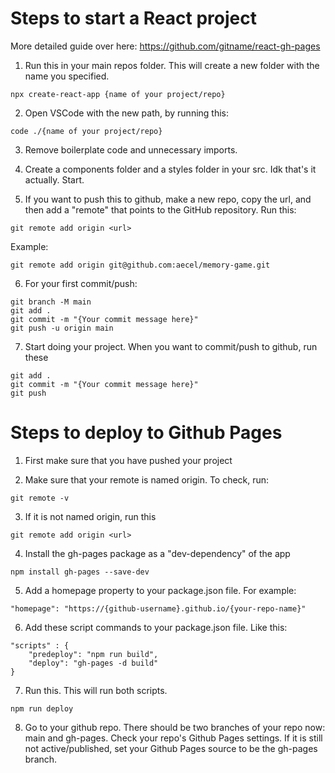 # Steps to start a React project

More detailed guide over here: https://github.com/gitname/react-gh-pages

1. Run this in your main repos folder. This will create a new folder with the name you specified.

```
npx create-react-app {name of your project/repo}

```

2. Open VSCode with the new path, by running this:

```
code ./{name of your project/repo}
```

3. Remove boilerplate code and unnecessary imports.

4. Create a components folder and a styles folder in your src. Idk that's it actually. Start.

5. If you want to push this to github, make a new repo, copy the url, and then add a "remote" that points to the GitHub repository. Run this:

```
git remote add origin <url>
```

Example:

```
git remote add origin git@github.com:aecel/memory-game.git
```

6. For your first commit/push:

```
git branch -M main
git add .
git commit -m "{Your commit message here}"
git push -u origin main
```

7. Start doing your project. When you want to commit/push to github, run these

```
git add .
git commit -m "{Your commit message here}"
git push
```

# Steps to deploy to Github Pages

1. First make sure that you have pushed your project

2. Make sure that your remote is named origin. To check, run:

```
git remote -v
```

3. If it is not named origin, run this

```
git remote add origin <url>
```

4. Install the gh-pages package as a "dev-dependency" of the app

```
npm install gh-pages --save-dev
```

5. Add a homepage property to your package.json file. For example:

```
"homepage": "https://{github-username}.github.io/{your-repo-name}"
```

6. Add these script commands to your package.json file. Like this:

```
"scripts" : {
    "predeploy": "npm run build",
    "deploy": "gh-pages -d build"
}
```

7. Run this. This will run both scripts.

```
npm run deploy
```

8. Go to your github repo. There should be two branches of your repo now: main and gh-pages. Check your repo's Github Pages settings. If it is still not active/published, set your Github Pages source to be the gh-pages branch.
